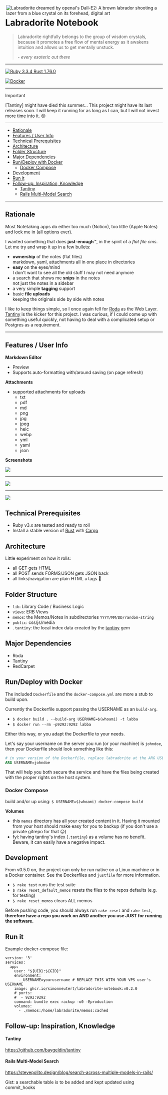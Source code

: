 <img align="right" src="https://github.com/simonneutert/labradorite-notebook/blob/main/public/labradorite.jpg?raw=true" alt="Labradorite dreamed by openai's Dall-E2: A brown labrador shooting a lazer from a blue crystal on its forehead, digital art">

# Labradorite Notebook<!-- omit in toc -->

> Labradorite rightfully belongs to the group of wisdom crystals, because it promotes a free flow of mental energy as it awakens intuition and allows us to get mentally unstuck.
>
> _\- every esoteric out there_

---

[![Ruby 3.3.4 Rust 1.76.0](https://github.com/simonneutert/labradorite-notebook/actions/workflows/ruby-main.yml/badge.svg)](https://github.com/simonneutert/labradorite-notebook/actions/workflows/ruby.yml)

[![Docker](https://github.com/simonneutert/labradorite-notebook/actions/workflows/docker-publish.yml/badge.svg?branch=main&event=push)](https://github.com/simonneutert/labradorite-notebook/actions/workflows/docker-publish.yml)

---

> [!IMPORTANT]
> [Tantiny] might have died this summer... 
> This project might have its last releases soon. 
> I will keep it running for as long as I can, but I will not invest more time into it. 😔

---

- [Rationale](#rationale)
- [Features / User Info](#features--user-info)
- [Technical Prerequisites](#technical-prerequisites)
- [Architecture](#architecture)
- [Folder Structure](#folder-structure)
- [Major Dependencies](#major-dependencies)
- [Run/Deploy with Docker](#rundeploy-with-docker)
  - [Docker Compose](#docker-compose)
- [Development](#development)
- [Run it](#run-it)
- [Follow-up: Inspiration, Knowledge](#follow-up-inspiration-knowledge)
    - [Tantiny](#tantiny)
    - [Rails Multi-Model Search](#rails-multi-model-search)

---

## Rationale

Most Notetaking apps do either too much (Notion), too little (Apple Notes) and lock me in (all options ever).

I wanted something that does **just-enough**™, in the spirit of a _flat file cms_. Let me try and wrap it up in a few bullets:

- **ownership** of the notes (flat files)  
  markdown, yaml, attachments all in one place in directories
- **easy** on the eyes/mind  
  I don't want to see all the old stuff I may not need anymore
- a search that shows me **snips** in the notes  
  not just the notes in a sidebar
- a very simple **tagging** support
- basic **file uploads**  
  keeping the originals side by side with notes

I like to keep things simple, so I once again fell for [Roda](https://roda.jeremyevans.net) as the Web Layer. [Tantiny](https://github.com/baygeldin/tantiny) is the kicker for this project. I was curious, if I could come up with something useful quickly, not having to deal with a complicated setup or Postgres as a requirement.

---

## Features / User Info

**Markdown Editor**

- Preview
- Supports auto-formatting with/around saving (on page refresh)

**Attachments**

- supported attachments for uploads
  - txt
  - pdf
  - md
  - png
  - jpg
  - jpeg
  - heic
  - webp
  - yml
  - yaml
  - json

**Screenshots**

<img src="assets/docs/images/search_results.png">

---

<img src="assets/docs/images/edit.png">

---

<img src="assets/docs/images/show.png">

## Technical Prerequisites

- Ruby v3.x are tested and ready to roll
- Install a stable version of [Rust](https://www.rust-lang.org/) with [Cargo](https://github.com/rust-lang/cargo)

## Architecture

Little experiment on how it rolls:

- all GET gets HTML
- all POST sends FORMS/JSON gets JSON back
- all links/navigation are plain HTML `a` tags 🤯

## Folder Structure

- `lib`: Library Code / Business Logic
- `views`: ERB Views
- `memos`: the Memos/Notes in subdirectories `YYYY/MM/DD/random-string`
- `public`: css/js/media
- `.tantiny`: the local index data created by the [tantiny](https://github.com/baygeldin/tantiny) gem

## Major Dependencies

- Roda
- Tantiny
- RedCarpet

## Run/Deploy with Docker

The included `Dockerfile` and the `docker-compose.yml` are more a stub to build upon.

Currently the Dockerfile support passing the USERNAME as an `build-arg`.

- `$ docker build . --build-arg USERNAME=$(whoami) -t labba`
- `$ docker run --rm -p9292:9292 labba`

Either this way, or you adapt the Dockerfile to your needs.

Let's say your username on the server you run (or your machine) is `johndoe`, then your Dockerfile should look something like this:

```Dockerfile
# in your version of the Dockerfile, replace labradorite at the ARG USERNAME
ARG USERNAME=johndoe
```

That will help you both secure the service and have the files being created with the proper rights on the host system.

### Docker Compose

build and/or up using: `$ USERNAME=$(whoami) docker-compose build`

**Volumes**

- this `memos` directory has all your created content in it. Having it mounted from your host should make easy for you to backup (if you don't use a private gitrepo for that 😉)
- fyi: having tantiny's index (`.tantiny`) as a volume has no benefit. Beware, it can easily have a negative impact.

## Development

From v0.5.0 on, the project can only be run native on a Linux machine or in a Docker container. See the Dockerfiles and `justfile` for more information.

- `$ rake test` runs the test suite
- `$ rake reset_default_memos` resets the files to the repos defaults (e.g. for testing)
- `$ rake reset_memos` clears ALL memos

Before pushing code, you should always run `rake reset` and `rake test`,  
**therefore have a repo you work on AND another you use JUST for running the software.**

## Run it

Example docker-compose file:

```docker-compose
version: '3'
services:
  app:
    user: "${UID}:${GID}"
    environment:
      - USERNAME=yourusername # REPLACE THIS WITH YOUR VPS user's USERNAME
    image: ghcr.io/simonneutert/labradorite-notebook:v0.2.0
    # ports:
    #  - 9292:9292
    command: bundle exec rackup -o0 -Eproduction
    volumes:
      - ./memos:/home/labradorite/memos:cached
```

## Follow-up: Inspiration, Knowledge

#### Tantiny

https://github.com/baygeldin/tantiny

#### Rails Multi-Model Search

https://stevepolito.design/blog/search-across-multiple-models-in-rails/

Gist: a searchable table is to be added and kept updated using commit_hooks
